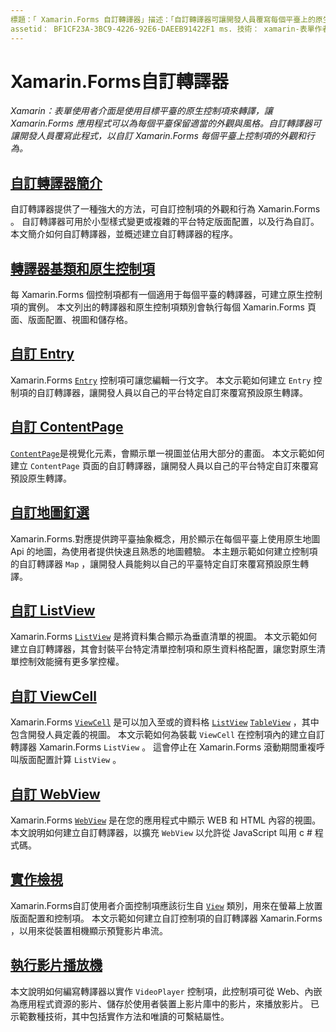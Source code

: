 ```yaml
---
標題：「 Xamarin.Forms 自訂轉譯器」描述：「自訂轉譯器可讓開發人員覆寫每個平臺上的原生控制項轉譯，以自訂控制項的外觀和行為 Xamarin.Forms 。」
assetid： BF1CF23A-3BC9-4226-92E6-DAEEB91422F1 ms. 技術： xamarin-表單作者： davidbritch ms. author： dabritch ms. 日期：12/03/2019 否-loc： [ Xamarin.Forms ， Xamarin.Essentials ]
---
```


# <a name="xamarinforms-custom-renderers"></a>Xamarin.Forms自訂轉譯器

_Xamarin：表單使用者介面是使用目標平臺的原生控制項來轉譯，讓 Xamarin.Forms 應用程式可以為每個平臺保留適當的外觀與風格。自訂轉譯器可讓開發人員覆寫此程式，以自訂 Xamarin.Forms 每個平臺上控制項的外觀和行為。_

## <a name="introduction-to-custom-renderers"></a>[自訂轉譯器簡介](introduction.md)

自訂轉譯器提供了一種強大的方法，可自訂控制項的外觀和行為 Xamarin.Forms 。 自訂轉譯器可用於小型樣式變更或複雜的平台特定版面配置，以及行為自訂。 本文簡介如何自訂轉譯器，並概述建立自訂轉譯器的程序。

## <a name="renderer-base-classes-and-native-controls"></a>[轉譯器基類和原生控制項](renderers.md)

每 Xamarin.Forms 個控制項都有一個適用于每個平臺的轉譯器，可建立原生控制項的實例。 本文列出的轉譯器和原生控制項類別會執行每個 Xamarin.Forms 頁面、版面配置、視圖和儲存格。

## <a name="customizing-an-entry"></a>[自訂 Entry](entry.md)

Xamarin.Forms [`Entry`](xref:Xamarin.Forms.Entry) 控制項可讓您編輯一行文字。 本文示範如何建立 `Entry` 控制項的自訂轉譯器，讓開發人員以自己的平台特定自訂來覆寫預設原生轉譯。

## <a name="customizing-a-contentpage"></a>[自訂 ContentPage](contentpage.md)

[`ContentPage`](xref:Xamarin.Forms.ContentPage)是視覺化元素，會顯示單一視圖並佔用大部分的畫面。 本文示範如何建立 `ContentPage` 頁面的自訂轉譯器，讓開發人員以自己的平台特定自訂來覆寫預設原生轉譯。

## <a name="customizing-a-map-pin"></a>[自訂地圖釘選](map-pin.md)

Xamarin.Forms.對應提供跨平臺抽象概念，用於顯示在每個平臺上使用原生地圖 Api 的地圖，為使用者提供快速且熟悉的地圖體驗。 本主題示範如何建立控制項的自訂轉譯器 `Map` ，讓開發人員能夠以自己的平臺特定自訂來覆寫預設原生轉譯。

## <a name="customizing-a-listview"></a>[自訂 ListView](listview.md)

Xamarin.Forms [`ListView`](xref:Xamarin.Forms.ListView) 是將資料集合顯示為垂直清單的視圖。 本文示範如何建立自訂轉譯器，其會封裝平台特定清單控制項和原生資料格配置，讓您對原生清單控制效能擁有更多掌控權。

## <a name="customizing-a-viewcell"></a>[自訂 ViewCell](viewcell.md)

Xamarin.Forms [`ViewCell`](xref:Xamarin.Forms.ViewCell) 是可以加入至或的資料格 [`ListView`](xref:Xamarin.Forms.ListView) [`TableView`](xref:Xamarin.Forms.TableView) ，其中包含開發人員定義的視圖。 本文示範如何為裝載 `ViewCell` 在控制項內的建立自訂轉譯器 Xamarin.Forms `ListView` 。 這會停止在 Xamarin.Forms 滾動期間重複呼叫版面配置計算 `ListView` 。

## <a name="customizing-a-webview"></a>[自訂 WebView](hybridwebview.md)

Xamarin.Forms [`WebView`](xref:Xamarin.Forms.WebView) 是在您的應用程式中顯示 WEB 和 HTML 內容的視圖。 本文說明如何建立自訂轉譯器，以擴充 `WebView` 以允許從 JavaScript 叫用 c # 程式碼。

## <a name="implementing-a-view"></a>[實作檢視](view.md)

Xamarin.Forms自訂使用者介面控制項應該衍生自 [`View`](xref:Xamarin.Forms.View) 類別，用來在螢幕上放置版面配置和控制項。 本文示範如何建立自訂控制項的自訂轉譯器 Xamarin.Forms ，以用來從裝置相機顯示預覽影片串流。

## <a name="implementing-a-video-player"></a>[執行影片播放機](video-player/index.md)

本文說明如何編寫轉譯器以實作 `VideoPlayer` 控制項，此控制項可從 Web、內嵌為應用程式資源的影片、儲存於使用者裝置上影片庫中的影片，來播放影片。 已示範數種技術，其中包括實作方法和唯讀的可繫結屬性。
